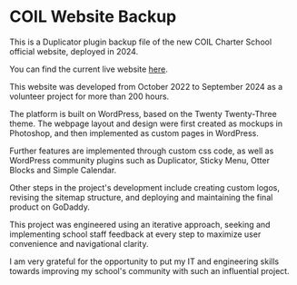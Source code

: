 # __COIL Website Backup__

This is a Duplicator plugin backup file of the new COIL Charter School official website, deployed in 2024.

You can find the current live website [here](https://coilk12.net/).

This website was developed from October 2022 to September 2024 as a volunteer project for more than 200 hours.

The platform is built on WordPress, based on the Twenty Twenty-Three theme. The webpage layout and design were first created as mockups in Photoshop, and then implemented as custom pages in WordPress.

Further features are implemented through custom css code, as well as WordPress community plugins such as Duplicator, Sticky Menu, Otter Blocks and Simple Calendar.

Other steps in the project's development include creating custom logos, revising the sitemap structure, and deploying and maintaining the final product on GoDaddy.

This project was engineered using an iterative approach, seeking and implementing school staff feedback at every step to maximize user convenience and navigational clarity.

I am very grateful for the opportunity to put my IT and engineering skills towards improving my school's community with such an influential project.
